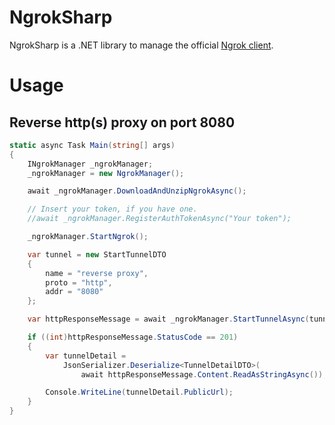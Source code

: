 # NgrokSharp

NgrokSharp is a .NET library to manage the official [Ngrok client](https://ngrok.com/).

# Usage

## Reverse http(s) proxy on port 8080
```csharp
static async Task Main(string[] args)
{
    INgrokManager _ngrokManager;
    _ngrokManager = new NgrokManager();

    await _ngrokManager.DownloadAndUnzipNgrokAsync();

    // Insert your token, if you have one.
    //await _ngrokManager.RegisterAuthTokenAsync("Your token");

    _ngrokManager.StartNgrok();

    var tunnel = new StartTunnelDTO
    {
        name = "reverse proxy",
        proto = "http",
        addr = "8080"
    };

    var httpResponseMessage = await _ngrokManager.StartTunnelAsync(tunnel);

    if ((int)httpResponseMessage.StatusCode == 201)
    {
        var tunnelDetail =
            JsonSerializer.Deserialize<TunnelDetailDTO>(
                await httpResponseMessage.Content.ReadAsStringAsync());

        Console.WriteLine(tunnelDetail.PublicUrl);
    }
}
```